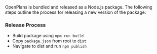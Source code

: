 OpenPlans is bundled and released as a Node.js package.
The following steps outline the process for releasing a new version of the package:

### Release Process
- Build package using `npm run build`
- Copy `package.json` from root to `dist`
- Navigate to dist and run `npm publish`